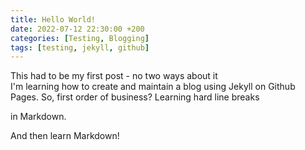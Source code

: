 ```yaml
---
title: Hello World!
date: 2022-07-12 22:30:00 +200
categories: [Testing, Blogging]
tags: [testing, jekyll, github]
---
```



This had to be my first post - no two ways about it\
I'm learning how to create and maintain a blog using Jekyll on Github Pages.
So, first order of business? Learning hard line breaks  
  
in Markdown.  
  
And then learn Markdown!